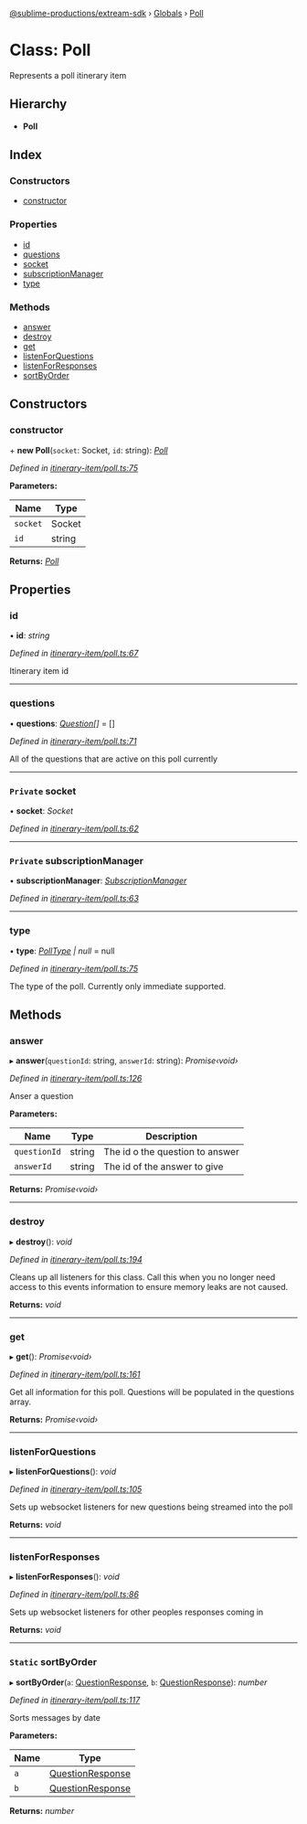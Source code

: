 [@sublime-productions/extream-sdk](../README.md) › [Globals](../globals.md) › [Poll](poll.md)

# Class: Poll

Represents a poll itinerary item

## Hierarchy

* **Poll**

## Index

### Constructors

* [constructor](poll.md#constructor)

### Properties

* [id](poll.md#id)
* [questions](poll.md#questions)
* [socket](poll.md#private-socket)
* [subscriptionManager](poll.md#private-subscriptionmanager)
* [type](poll.md#type)

### Methods

* [answer](poll.md#answer)
* [destroy](poll.md#destroy)
* [get](poll.md#get)
* [listenForQuestions](poll.md#listenforquestions)
* [listenForResponses](poll.md#listenforresponses)
* [sortByOrder](poll.md#static-sortbyorder)

## Constructors

###  constructor

\+ **new Poll**(`socket`: Socket, `id`: string): *[Poll](poll.md)*

*Defined in [itinerary-item/poll.ts:75](https://github.com/Extream-SaaS/ex-sdk/blob/8500e87/src/itinerary-item/poll.ts#L75)*

**Parameters:**

Name | Type |
------ | ------ |
`socket` | Socket |
`id` | string |

**Returns:** *[Poll](poll.md)*

## Properties

###  id

• **id**: *string*

*Defined in [itinerary-item/poll.ts:67](https://github.com/Extream-SaaS/ex-sdk/blob/8500e87/src/itinerary-item/poll.ts#L67)*

Itinerary item id

___

###  questions

• **questions**: *[Question](question.md)[]* = []

*Defined in [itinerary-item/poll.ts:71](https://github.com/Extream-SaaS/ex-sdk/blob/8500e87/src/itinerary-item/poll.ts#L71)*

All of the questions that are active on this poll currently

___

### `Private` socket

• **socket**: *Socket*

*Defined in [itinerary-item/poll.ts:62](https://github.com/Extream-SaaS/ex-sdk/blob/8500e87/src/itinerary-item/poll.ts#L62)*

___

### `Private` subscriptionManager

• **subscriptionManager**: *[SubscriptionManager](subscriptionmanager.md)*

*Defined in [itinerary-item/poll.ts:63](https://github.com/Extream-SaaS/ex-sdk/blob/8500e87/src/itinerary-item/poll.ts#L63)*

___

###  type

• **type**: *[PollType](../enums/polltype.md) | null* = null

*Defined in [itinerary-item/poll.ts:75](https://github.com/Extream-SaaS/ex-sdk/blob/8500e87/src/itinerary-item/poll.ts#L75)*

The type of the poll. Currently only immediate supported.

## Methods

###  answer

▸ **answer**(`questionId`: string, `answerId`: string): *Promise‹void›*

*Defined in [itinerary-item/poll.ts:126](https://github.com/Extream-SaaS/ex-sdk/blob/8500e87/src/itinerary-item/poll.ts#L126)*

Anser a question

**Parameters:**

Name | Type | Description |
------ | ------ | ------ |
`questionId` | string | The id o the question to answer |
`answerId` | string | The id of the answer to give  |

**Returns:** *Promise‹void›*

___

###  destroy

▸ **destroy**(): *void*

*Defined in [itinerary-item/poll.ts:194](https://github.com/Extream-SaaS/ex-sdk/blob/8500e87/src/itinerary-item/poll.ts#L194)*

Cleans up all listeners for this class. Call this when you no longer need access to this events information to ensure memory leaks are not caused.

**Returns:** *void*

___

###  get

▸ **get**(): *Promise‹void›*

*Defined in [itinerary-item/poll.ts:161](https://github.com/Extream-SaaS/ex-sdk/blob/8500e87/src/itinerary-item/poll.ts#L161)*

Get all information for this poll. Questions will be populated in the questions array.

**Returns:** *Promise‹void›*

___

###  listenForQuestions

▸ **listenForQuestions**(): *void*

*Defined in [itinerary-item/poll.ts:105](https://github.com/Extream-SaaS/ex-sdk/blob/8500e87/src/itinerary-item/poll.ts#L105)*

Sets up websocket listeners for new questions being streamed into the poll

**Returns:** *void*

___

###  listenForResponses

▸ **listenForResponses**(): *void*

*Defined in [itinerary-item/poll.ts:86](https://github.com/Extream-SaaS/ex-sdk/blob/8500e87/src/itinerary-item/poll.ts#L86)*

Sets up websocket listeners for other peoples responses coming in

**Returns:** *void*

___

### `Static` sortByOrder

▸ **sortByOrder**(`a`: [QuestionResponse](../interfaces/questionresponse.md), `b`: [QuestionResponse](../interfaces/questionresponse.md)): *number*

*Defined in [itinerary-item/poll.ts:117](https://github.com/Extream-SaaS/ex-sdk/blob/8500e87/src/itinerary-item/poll.ts#L117)*

Sorts messages by date

**Parameters:**

Name | Type |
------ | ------ |
`a` | [QuestionResponse](../interfaces/questionresponse.md) |
`b` | [QuestionResponse](../interfaces/questionresponse.md) |

**Returns:** *number*
